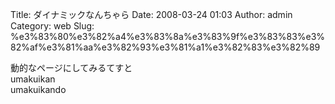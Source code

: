 Title: ダイナミックなんちゃら
Date: 2008-03-24 01:03
Author: admin
Category: web
Slug: %e3%83%80%e3%82%a4%e3%83%8a%e3%83%9f%e3%83%83%e3%82%af%e3%81%aa%e3%82%93%e3%81%a1%e3%82%83%e3%82%89

動的なページにしてみるてすと  
umakuikan  
umakuikando

